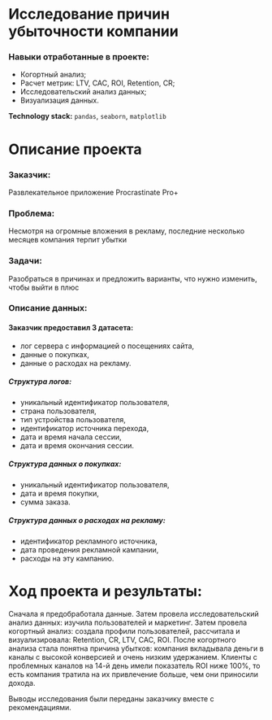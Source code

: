 # Исследование причин убыточности компании
### Навыки отработанные в проекте:
- Когортный анализ;
- Расчет метрик: LTV, CAC, ROI, Retention, CR;
- Исследовательский анализ данных;
- Визуализация данных.

**Technology stack:** `pandas`, `seaborn`, `matplotlib`

# Описание проекта
### Заказчик: 
Развлекательное приложение Procrastinate Pro+

### Проблема:
Несмотря на огромные вложения в рекламу, последние несколько месяцев компания терпит убытки

### Задачи:
Разобраться в причинах и предложить варианты, что нужно изменить, чтобы выйти в плюс

### Описание данных:
#### Заказчик предоставил 3 датасета:

- лог сервера с информацией о посещениях сайта,
- данные о покупках,
- данные о расходах на рекламу.

##### Структура логов:

- уникальный идентификатор пользователя,
- страна пользователя,
- тип устройства пользователя,
- идентификатор источника перехода,
- дата и время начала сессии,
- дата и время окончания сессии.

##### Структура данных о покупках:

- уникальный идентификатор пользователя,
- дата и время покупки,
- сумма заказа.

##### Структура данных о расходах на рекламу:

- идентификатор рекламного источника,
- дата проведения рекламной кампании,
- расходы на эту кампанию.

# Ход проекта и результаты:
Сначала я предобработала данные. Затем провела исследовательский анализ данных: изучила пользователей и маркетинг. Затем провела когортный анализ: создала профили пользователей, рассчитала и визуализировала: Retention, CR, LTV, CAC, ROI. 
После когортного анализа стала понятна причина убытков: компания вкладывала деньги в каналы с высокой конверсией и очень низким удержанием. Клиенты с проблемных каналов на 14-й день имели показатель ROI ниже 100%, то есть компания тратила на их привлечение больше, чем они приносили дохода.

Выводы исследования были переданы заказчику вместе с рекомендациями.
